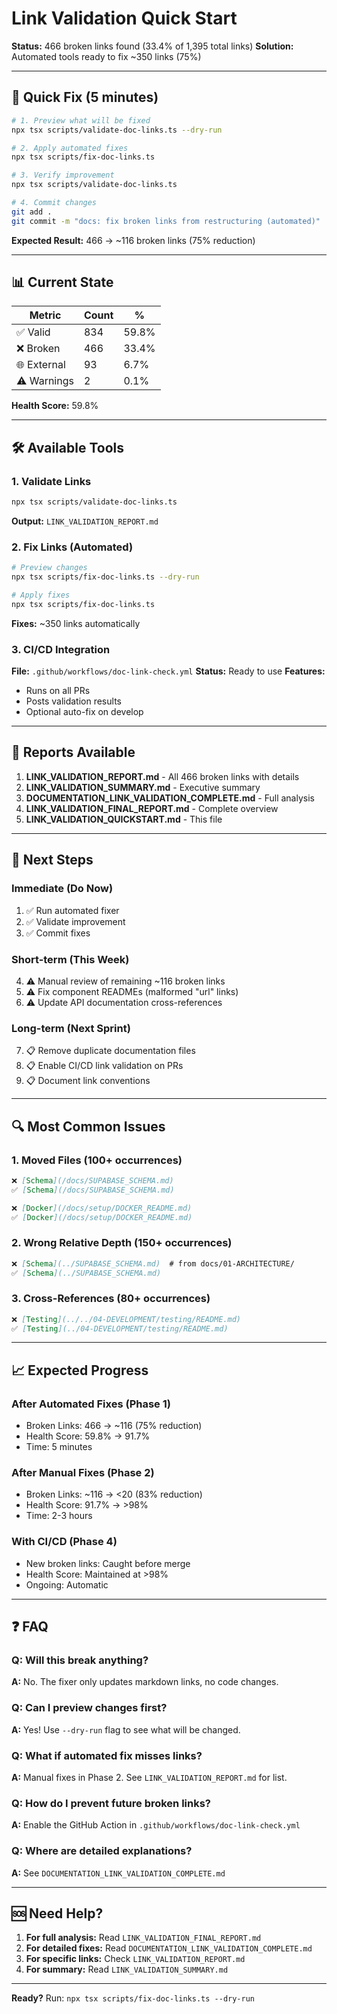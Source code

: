 # Link Validation Quick Start

**Status:** 466 broken links found (33.4% of 1,395 total links)
**Solution:** Automated tools ready to fix ~350 links (75%)

---

## 🚀 Quick Fix (5 minutes)

```bash
# 1. Preview what will be fixed
npx tsx scripts/validate-doc-links.ts --dry-run

# 2. Apply automated fixes
npx tsx scripts/fix-doc-links.ts

# 3. Verify improvement
npx tsx scripts/validate-doc-links.ts

# 4. Commit changes
git add .
git commit -m "docs: fix broken links from restructuring (automated)"
```

**Expected Result:** 466 → ~116 broken links (75% reduction)

---

## 📊 Current State

| Metric | Count | % |
|--------|-------|---|
| ✅ Valid | 834 | 59.8% |
| ❌ Broken | 466 | 33.4% |
| 🌐 External | 93 | 6.7% |
| ⚠️ Warnings | 2 | 0.1% |

**Health Score:** 59.8%

---

## 🛠️ Available Tools

### 1. Validate Links
```bash
npx tsx scripts/validate-doc-links.ts
```
**Output:** `LINK_VALIDATION_REPORT.md`

### 2. Fix Links (Automated)
```bash
# Preview changes
npx tsx scripts/fix-doc-links.ts --dry-run

# Apply fixes
npx tsx scripts/fix-doc-links.ts
```
**Fixes:** ~350 links automatically

### 3. CI/CD Integration
**File:** `.github/workflows/doc-link-check.yml`
**Status:** Ready to use
**Features:**
- Runs on all PRs
- Posts validation results
- Optional auto-fix on develop

---

## 📁 Reports Available

1. **LINK_VALIDATION_REPORT.md** - All 466 broken links with details
2. **LINK_VALIDATION_SUMMARY.md** - Executive summary
3. **DOCUMENTATION_LINK_VALIDATION_COMPLETE.md** - Full analysis
4. **LINK_VALIDATION_FINAL_REPORT.md** - Complete overview
5. **LINK_VALIDATION_QUICKSTART.md** - This file

---

## 🎯 Next Steps

### Immediate (Do Now)
1. ✅ Run automated fixer
2. ✅ Validate improvement
3. ✅ Commit fixes

### Short-term (This Week)
4. ⚠️ Manual review of remaining ~116 broken links
5. ⚠️ Fix component READMEs (malformed "url" links)
6. ⚠️ Update API documentation cross-references

### Long-term (Next Sprint)
7. 📋 Remove duplicate documentation files
8. 📋 Enable CI/CD link validation on PRs
9. 📋 Document link conventions

---

## 🔍 Most Common Issues

### 1. Moved Files (100+ occurrences)
```markdown
❌ [Schema](/docs/SUPABASE_SCHEMA.md)
✅ [Schema](/docs/SUPABASE_SCHEMA.md)

❌ [Docker](/docs/setup/DOCKER_README.md)
✅ [Docker](/docs/setup/DOCKER_README.md)
```

### 2. Wrong Relative Depth (150+ occurrences)
```markdown
❌ [Schema](../SUPABASE_SCHEMA.md)  # from docs/01-ARCHITECTURE/
✅ [Schema](../SUPABASE_SCHEMA.md)
```

### 3. Cross-References (80+ occurrences)
```markdown
❌ [Testing](../../04-DEVELOPMENT/testing/README.md)
✅ [Testing](../04-DEVELOPMENT/testing/README.md)
```

---

## 📈 Expected Progress

### After Automated Fixes (Phase 1)
- Broken Links: 466 → ~116 (75% reduction)
- Health Score: 59.8% → 91.7%
- Time: 5 minutes

### After Manual Fixes (Phase 2)
- Broken Links: ~116 → <20 (83% reduction)
- Health Score: 91.7% → >98%
- Time: 2-3 hours

### With CI/CD (Phase 4)
- New broken links: Caught before merge
- Health Score: Maintained at >98%
- Ongoing: Automatic

---

## ❓ FAQ

### Q: Will this break anything?
**A:** No. The fixer only updates markdown links, no code changes.

### Q: Can I preview changes first?
**A:** Yes! Use `--dry-run` flag to see what will be changed.

### Q: What if automated fix misses links?
**A:** Manual fixes in Phase 2. See `LINK_VALIDATION_REPORT.md` for list.

### Q: How do I prevent future broken links?
**A:** Enable the GitHub Action in `.github/workflows/doc-link-check.yml`

### Q: Where are detailed explanations?
**A:** See `DOCUMENTATION_LINK_VALIDATION_COMPLETE.md`

---

## 🆘 Need Help?

1. **For full analysis:** Read `LINK_VALIDATION_FINAL_REPORT.md`
2. **For detailed fixes:** Read `DOCUMENTATION_LINK_VALIDATION_COMPLETE.md`
3. **For specific links:** Check `LINK_VALIDATION_REPORT.md`
4. **For summary:** Read `LINK_VALIDATION_SUMMARY.md`

---

**Ready?** Run: `npx tsx scripts/fix-doc-links.ts --dry-run`
